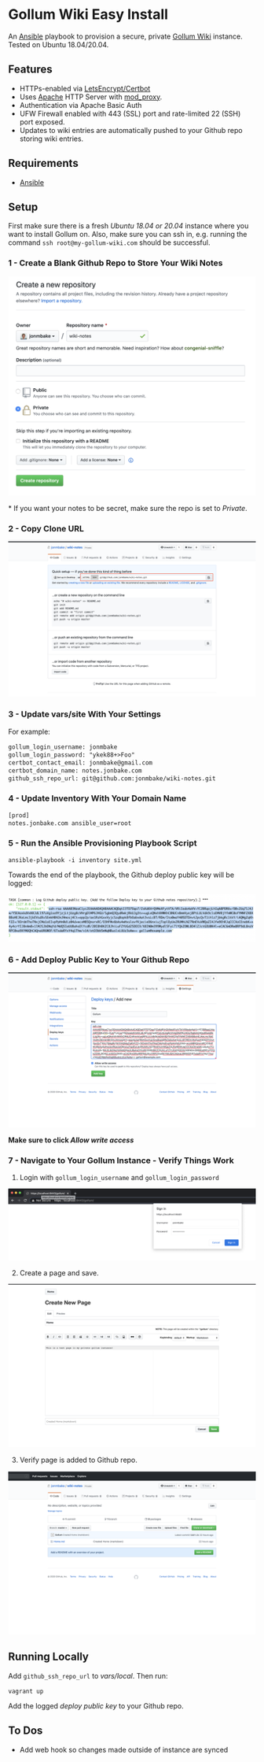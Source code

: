 # Gollum Wiki Easy Install

An [Ansible](https://docs.ansible.com/) playbook to provision a secure, private [Gollum Wiki](https://github.com/gollum/gollum) instance. Tested on Ubuntu 18.04/20.04.

## Features

- HTTPs-enabled via [LetsEncrypt/Certbot](https://certbot.eff.org/)
- Uses [Apache](https://httpd.apache.org/) HTTP Server with [mod_proxy](https://httpd.apache.org/docs/2.4/mod/mod_proxy.html).
- Authentication via Apache Basic Auth
- UFW Firewall enabled with 443 (SSL) port and rate-limited 22 (SSH) port exposed.
- Updates to wiki entries are automatically pushed to your Github repo storing wiki entries.

## Requirements

- [Ansible](https://docs.ansible.com/ansible/latest/installation_guide/intro_installation.html)

## Setup

First make sure there is a fresh _Ubuntu 18.04 or 20.04_ instance where you want to install Gollum on. Also, make sure you can ssh in, e.g. running the command `ssh root@my-gollum-wiki.com` should be successful.

### 1 - Create a Blank Github Repo to Store Your Wiki Notes

![Create Blank Github Repo](https://raw.githubusercontent.com/jonmbake/screenshots/master/gollum-easy-install/init-repo.png)

\* If you want your notes to be secret, make sure the repo is set to _Private_.

### 2 - Copy Clone URL

![Copy Clone URL](https://raw.githubusercontent.com/jonmbake/screenshots/master/gollum-easy-install/copy-clone-url.png)

### 3 - Update vars/site With Your Settings

For example:

```
gollum_login_username: jonmbake
gollum_login_password: "ykek88+>Foo"
certbot_contact_email: jonmbake@gmail.com
certbot_domain_name: notes.jonbake.com
github_ssh_repo_url: git@github.com:jonmbake/wiki-notes.git
```

### 4 - Update Inventory With Your Domain Name

```
[prod]
notes.jonbake.com ansible_user=root
```

### 5 - Run the Ansible Provisioning Playbook Script

```
ansible-playbook -i inventory site.yml
```

Towards the end of the playbook, the Github deploy public key will be logged:

![Copy Clone URL](https://raw.githubusercontent.com/jonmbake/screenshots/master/gollum-easy-install/log-deploy-key.png)

### 6 - Add Deploy Public Key to Your Github Repo

![Copy Clone URL](https://raw.githubusercontent.com/jonmbake/screenshots/master/gollum-easy-install/add-deploy-key-github.png)

**Make sure to click _Allow write access_**

### 7 - Navigate to Your Gollum Instance - Verify Things Work

1. Login with `gollum_login_username` and `gollum_login_password`

![Gollum Login](https://raw.githubusercontent.com/jonmbake/screenshots/master/gollum-easy-install/gollum_login.png)

2. Create a page and save.

![Create Page](https://raw.githubusercontent.com/jonmbake/screenshots/master/gollum-easy-install/create-page.png)

3. Verify page is added to Github repo.

![Create Page](https://raw.githubusercontent.com/jonmbake/screenshots/master/gollum-easy-install/repo-page-added.png)

## Running Locally

Add `github_ssh_repo_url` to _vars/local_. Then run:

```
vagrant up
```

Add the logged _deploy public key_ to your Github repo.

## To Dos

- Add web hook so changes made outside of instance are synced
